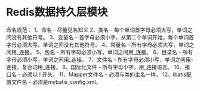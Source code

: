 # Redis数据持久层模块

命名规范：
1、命名 - 尽量见名知义
2、类名 - 每个单词首字母必须大写，单词之间没有其他符号。
3、变量名 - 首字母必须小字，从第二个单词开始，每个单词首字母必须大写，单词之间没有其他符号。
4、常量名 - 所有字母必须大写，单词之间用_连接。
5、包名 - 所有字母必须小写，单词之间用_连接。
6、目录名 - 所有字母必须小写，单词之间用_连接。
7、文件名 - 所有字母必须小写，单词之间用-连接，复合词用_连接。
8、国际化文件 - 所有字母小字，用_连接语言。
10、接口名 - 必须以 I 开头。
11、Mapper文件名 - 必须与类的主名一样。
12、ibatis配置文件名 - 必须是mybatis_config.xml。
